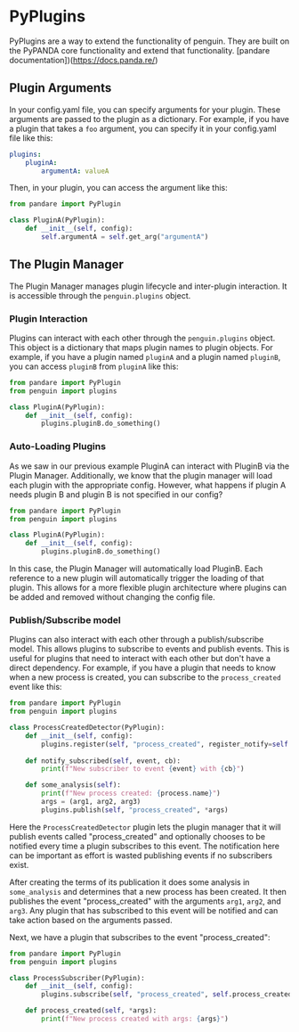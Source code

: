 # PyPlugins

PyPlugins are a way to extend the functionality of penguin. They are built on the PyPANDA core functionality and extend that functionality. [pandare documentation])(https://docs.panda.re/)

## Plugin Arguments

In your config.yaml file, you can specify arguments for your plugin. These arguments are passed to the plugin as a dictionary. For example, if you have a plugin that takes a `foo` argument, you can specify it in your config.yaml file like this:

```yaml
plugins:
    pluginA:
        argumentA: valueA
```

Then, in your plugin, you can access the argument like this:

```python
from pandare import PyPlugin

class PluginA(PyPlugin):
    def __init__(self, config):
        self.argumentA = self.get_arg("argumentA")
```


## The Plugin Manager

The Plugin Manager manages plugin lifecycle and inter-plugin interaction. It is accessible through the `penguin.plugins` object.

### Plugin Interaction

Plugins can interact with each other through the `penguin.plugins` object. This object is a dictionary that maps plugin names to plugin objects. For example, if you have a plugin named `pluginA` and a plugin named `pluginB`, you can access `pluginB` from `pluginA` like this:

```python
from pandare import PyPlugin
from penguin import plugins

class PluginA(PyPlugin):
    def __init__(self, config):
        plugins.pluginB.do_something()
```

### Auto-Loading Plugins

As we saw in our previous example PluginA can interact with PluginB via the Plugin Manager. Additionally, we know that the plugin manager will load each plugin with the appropriate config. However, what happens if plugin A needs plugin B and plugin B is not specified in our config?

```python
from pandare import PyPlugin
from penguin import plugins

class PluginA(PyPlugin):
    def __init__(self, config):
        plugins.pluginB.do_something()
```

In this case, the Plugin Manager will automatically load PluginB. Each reference to a new plugin will automatically trigger the loading of that plugin. This allows for a more flexible plugin architecture where plugins can be added and removed without changing the config file.

### Publish/Subscribe model

Plugins can also interact with each other through a publish/subscribe model. This allows plugins to subscribe to events and publish events. This is useful for plugins that need to interact with each other but don't have a direct dependency. For example, if you have a plugin that needs to know when a new process is created, you can subscribe to the `process_created` event like this:

```python
from pandare import PyPlugin
from penguin import plugins

class ProcessCreatedDetector(PyPlugin):
    def __init__(self, config):
        plugins.register(self, "process_created", register_notify=self.notify_subscribed)
    
    def notify_subscribed(self, event, cb):
        print(f"New subscriber to event {event} with {cb}")

    def some_analysis(self):
        print(f"New process created: {process.name}")
        args = (arg1, arg2, arg3)
        plugins.publish(self, "process_created", *args)
```

Here the `ProcessCreatedDetector` plugin lets the plugin manager that it will publish events called "process_created" and optionally chooses to be notified every time a plugin subscribes to this event. The notification here can be important as effort is wasted publishing events if no subscribers exist.

After creating the terms of its publication it does some analysis in `some_analysis` and determines that a new process has been created. It then publishes the event "process_created" with the arguments `arg1`, `arg2`, and `arg3`. Any plugin that has subscribed to this event will be notified and can take action based on the arguments passed.


Next, we have a plugin that subscribes to the event "process_created":

```python
from pandare import PyPlugin
from penguin import plugins

class ProcessSubscriber(PyPlugin):
    def __init__(self, config):
        plugins.subscribe(self, "process_created", self.process_created)

    def process_created(self, *args):
        print(f"New process created with args: {args}")
```